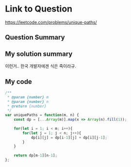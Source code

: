 # Link to Question
https://leetcode.com/problems/unique-paths/

## Question Summary

## My solution summary
이런거.. 한국 개발자에겐 식은 죽이라규.

## My code
```javascript
/**
 * @param {number} m
 * @param {number} n
 * @return {number}
 */
var uniquePaths = function(m, n) {
    const dp = [...Array(m)].map(x => Array(n).fill(1));
    
    for(let i = 1; i < m; i++){
        for(let j = 1; j < n; j++){
            dp[i][j] = dp[i-1][j] + dp[i][j-1];
        }
    }
       
    return dp[m-1][n-1];
};
```